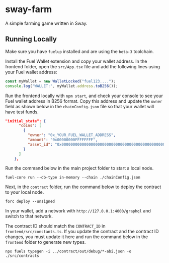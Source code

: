 # sway-farm

A simple farming game written in Sway.

## Running Locally

Make sure you have `fuelup` installed and are using the `beta-3` toolchain. 

Install the Fuel Wallet extension and copy your wallet address. In the frontend folder, open the `src/App.tsx` file and add the following lines using your Fuel wallet address:

```javascript
const myWallet = new WalletLocked("fuel123....");
console.log("WALLET:", myWallet.address.toB256());
```

Run the frontend locally with `npm start`, and check your console to see your Fuel wallet address in B256 format. Copy this address and update the `owner` field as shown below in the `chainConfig.json` file so that your wallet will have test funds.

```json
"initial_state": {
      "coins": [
        {
          "owner": "0x_YOUR_FUEL_WALLET_ADDRESS",
          "amount": "0x00000000FFFFFFFF",
          "asset_id": "0x0000000000000000000000000000000000000000000000000000000000000000"
        }
      ]
    },
```

Run the command below in the main project folder to start a local node.

```shell
fuel-core run --db-type in-memory --chain ./chainConfig.json
```

Next, in the `contract` folder, run the command below to deploy the contract to your local node.

```shell
forc deploy --unsigned
```

In your wallet, add a network with `http://127.0.0.1:4000/graphql` and switch to that network.

The contract ID should match the `CONTRACT_ID` in `frontend/src/constants.ts`. If you update the contract and the contract ID changes, you must update it here and run the command below in the `frontend` folder to generate new types.

```shell
npx fuels typegen -i ../contract/out/debug/*-abi.json -o ./src/contracts
```

